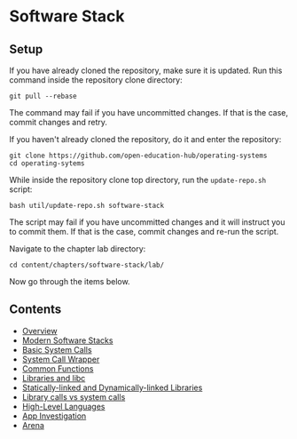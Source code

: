 # Software Stack

## Setup

If you have already cloned the repository, make sure it is updated.
Run this command inside the repository clone directory:

```
git pull --rebase
```

The command may fail if you have uncommitted changes.
If that is the case, commit changes and retry.

If you haven't already cloned the repository, do it and enter the repository:

```
git clone https://github.com/open-education-hub/operating-systems
cd operating-sytems
```

While inside the repository clone top directory, run the `update-repo.sh` script:

```
bash util/update-repo.sh software-stack
```

The script may fail if you have uncommitted changes and it will instruct you to commit them.
If that is the case, commit changes and re-run the script.

Navigate to the chapter lab directory:

```
cd content/chapters/software-stack/lab/
```

Now go through the items below.

## Contents

- [Overview](overview.md)
- [Modern Software Stacks](modern-sw-stack.md)
- [Basic System Calls](basic-syscall.md)
- [System Call Wrapper](syscall-wrapper.md)
- [Common Functions](common-functions.md)
- [Libraries and libc](libc.md)
- [Statically-linked and Dynamically-linked Libraries](static-dynamic.md)
- [Library calls vs system calls](libcall-syscall.md)
- [High-Level Languages](high-level-lang.md)
- [App Investigation](app-investigate.md)
- [Arena](arena.md)
